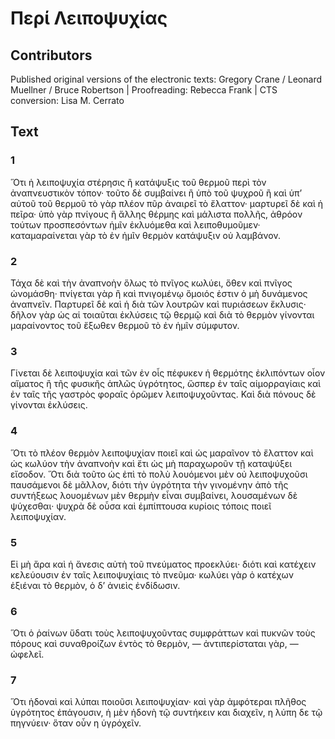 # Περί Λειποψυχίας  

## Contributors  
Published original versions of the electronic texts: Gregory Crane / Leonard Muellner / Bruce Robertson | Proofreading: Rebecca Frank | CTS conversion: Lisa M. Cerrato  

## Text  
### 1  
Ὅτι ἡ λειποψυχία στέρησις ἢ κατάψυξις τοῦ θερμοῦ περὶ τὸν ἀναπνευστικὸν τόπον· τοῦτο δὲ συμβαίνει ἢ ὑπὸ τοῦ ψυχροῦ ἢ καὶ ὑπʼ αὐτοῦ τοῦ θερμοῦ τὸ γὰρ πλέον πῦρ ἀναιρεῖ τὸ ἔλαττον· μαρτυρεῖ δὲ καὶ ἡ πεῖρα· ὑπὸ γὰρ πνίγους ἢ ἄλλης θέρμης καὶ μάλιστα πολλῆς, ἀθρόον τούτων προσπεσόντων ἡμῖν ἐκλυόμεθα καὶ λειποθυμοῦμεν· καταμαραίνεται γὰρ τὸ ἐν ἡμῖν θερμὸν κατάψυξιν οὐ λαμβάνον.  
### 2  
Τάχα δὲ καὶ τὴν ἀναπνοὴν ὅλως τὸ πνῖγος κωλύει, ὅθεν καὶ πνῖγος ὠνομάσθη· πνίγεται γὰρ ἢ καὶ πνιγομένῳ ὅμοιός ἐστιν ὁ μὴ δυνάμενος ἀναπνεῖν. Παρτυρεῖ δὲ καὶ ἡ διὰ τῶν λουτρῶν καὶ πυριάσεων ἔκλυσις· δῆλον γὰρ ὡς αἱ τοιαῦται ἐκλύσεις τῷ θερμῷ καὶ διὰ τὸ θερμὸν γίνονται μαραίνοντος τοῦ ἔξωθεν θερμοῦ τὸ ἐν ἡμῖν σύμφυτον.  
### 3  
Γίνεται δὲ λειποψυχία καὶ τῶν ἐν οἷς πέφυκεν ἡ θερμότης ἐκλιπόντων οἷον αἵματος ἢ τῆς φυσικῆς ἁπλῶς ὑγρότητος, ὥσπερ ἐν ταῖς αἱμορραγίαις καὶ ἐν ταῖς τῆς γαστρὸς φοραῖς ὁρῶμεν λειποψυχοῦντας. Καὶ διὰ πόνους δὲ γίνονται ἐκλύσεις.  
### 4  
Ὅτι τὸ πλέον θερμὸν λειποψυχίαν ποιεῖ καὶ ὡς μαραῖνον τὸ ἔλαττον καὶ ὡς κωλύον τὴν ἀναπνοὴν καὶ ἔτι ὡς μὴ παραχωροῦν τῇ καταψύξει εἴσοδον. Ὅτι διὰ τοῦτο ὡς ἐπὶ τὸ πολὺ λουόμενοι μὲν οὐ λειποψυχοῦσι παυσάμενοι δὲ μᾶλλον, διότι τὴν ὑγρότητα τὴν γινομένην ἀπὸ τῆς συντήξεως λουομένων μὲν θερμὴν εἶναι συμβαίνει, λουσαμένων δὲ ψύχεσθαι· ψυχρὰ δὲ οὖσα καὶ ἐμπίπτουσα κυρίοις τόποις ποιεῖ λειποψυχίαν.  
### 5  
Εἰ μὴ ἄρα καὶ ἡ ἄνεσις αὐτὴ τοῦ πνεύματος προεκλύει· διότι καὶ κατέχειν κελεύουσιν ἐν ταῖς λειποψυχίαις τὸ πνεῦμα· κωλύει γὰρ ὁ κατέχων ἐξιέναι τὸ θερμὸν, ὁ δʼ ἀνιεὶς ἐνδίδωσιν.  
### 6  
Ὅτι ὁ ῥαίνων ὕδατι τοὺς λειποψυχοῦντας συμφράττων καὶ πυκνῶν τοὺς πόρους καὶ συναθροίζων ἐντὸς τὸ θερμὸν, — ἀντιπερίσταται γὰρ, — ὠφελεῖ.  
### 7  
Ὅτι ἡδοναὶ καὶ λύπαι ποιοῦσι λειποψυχίαν· καὶ γὰρ ἀμφότεραι πλῆθος ὑγρότητος ἐπάγουσιν, ἡ μὲν ἡδονὴ τῷ συντήκειν και διαχεῖν, η λύπη δε τῷ πηγνύειν· ὅταν οὖν η ὑγρόχεῖν.  

